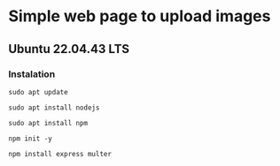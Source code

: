 # Simple web page to upload images

## Ubuntu 22.04.43 LTS

### Instalation

```
sudo apt update
```

```
sudo apt install nodejs
```

```
sudo apt install npm
```

```
npm init -y
```

```
npm install express multer
```
